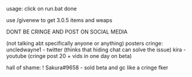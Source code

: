 usage:
click on run.bat
done

use /givenew to get 3.0.5 items and weaps

DONT BE CRINGE AND POST ON SOCIAL MEDIA

(not talking abt specifically anyone or anything)
posters cringe:
uncledwayne1 - twitter (thinks that hiding chat can solve the issue)
kira - youtube (cringe post 20 + vids in one day on beta)

hall of shame:
! Sakura#9658 - sold beta and gc like a cringe fker
